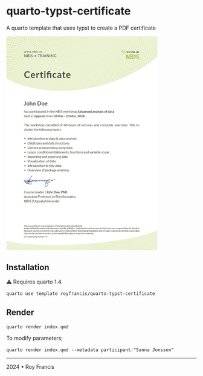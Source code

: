 # quarto-typst-certificate

A quarto template that uses typst to create a PDF certificate

<img src="preview.jpg" width="400px">

## Installation

:warning: Requires quarto 1.4.

```
quarto use template royfrancis/quarto-typst-certificate
```

## Render

```
quarto render index.qmd
```

To modify parameters;

```
quarto render index.qmd --metadata participant:"Sanna Jonsson"
```

---

2024 • Roy Francis
